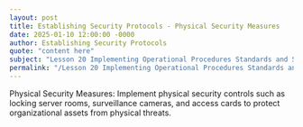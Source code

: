 ```yaml
---
layout: post
title: Establishing Security Protocols - Physical Security Measures
date: 2025-01-10 12:00:00 -0000
author: Establishing Security Protocols
quote: "content here"
subject: "Lesson 20 Implementing Operational Procedures Standards and Specifications"
permalink: "/Lesson 20 Implementing Operational Procedures Standards and Specifications/Establishing Security Protocols/Establishing Security Protocols - Physical Security Measures"
---
```


Physical Security Measures: Implement physical security controls such as locking server rooms, surveillance cameras, and access cards to protect organizational assets from physical threats.

